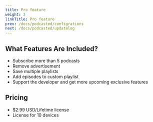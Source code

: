 ```yaml
---
title: Pro feature
weight: 3
linkTitle: Pro feature
prev: /docs/podcasted/configrations
next: /docs/podcasted/updatelog
---
```


<!--more-->

## What Features Are Included?

- Subscribe more than 5 podcasts
- Remove advertisement
- Save multiple playlists
- Add episodes to custom playlist
- Support the developer and get more upcoming exclusive features

## Pricing

- $2.99 USD/Lifetime license
- License for 10 devices

